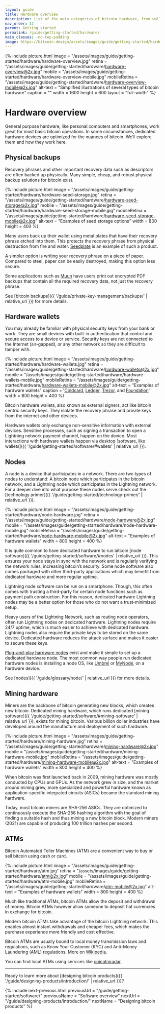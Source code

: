 ```yaml
---
layout: guide
title: Hardware overview
description: List of the main categories of bitcoin hardware, from wallets to miners.
nav_order: 12
parent: Getting started
permalink: /guide/getting-started/hardware/
main_classes: -no-top-padding
image: https://bitcoin.design/assets/images/guide/getting-started/hardware/hardware-preview.jpg
---
```


<!--

Editor's notes

This page provides an overview of the different types of hardware that interact with the bitcoin network. It is only a top-level summary. An idea for future expansion would be create sub-pages
to more thoroughly discuss each hardware type.

Illustration sources

- https://www.figma.com/file/qzvCvqhSRx3Jq8aywaSjlr/Bitcoin-Design-Guide-Illustrations-CO?node-id=291%3A2675
- https://www.figma.com/file/qzvCvqhSRx3Jq8aywaSjlr/Bitcoin-Design-Guide-Illustrations-CO?node-id=53%3A3663
- https://www.figma.com/file/qr4P17z6WSPADm6oW0cKw2/?node-id=36%3A2

-->

{% include picture.html
   image = "/assets/images/guide/getting-started/hardware/hardware-overview.jpg"
   retina = "/assets/images/guide/getting-started/hardware/hardware-overview@2x.jpg"
   mobile = "/assets/images/guide/getting-started/hardware/hardware-overview-mobile.jpg"
   mobileRetina = "/assets/images/guide/getting-started/hardware/hardware-overview-mobile@2x.jpg"
   alt-text = "Simplified illustrations of several types of bitcoin hardware"
   caption = ""
   width = 1600
   height = 600
   layout = "full-width"
%}

# Hardware overview

General purpose hardware, like personal computers and smartphones, work great for most basic bitcoin operations. In some circumstances, dedicated hardware devices are optimized for the nuances of bitcoin. We’ll explore them and how they work here.

## Physical backups

Recovery phrases and other important recovery data such as descriptors are often backed up physically. Many simple, cheap, and robust physical backup solutions for bitcoin exist.

{% include picture.html
   image = "/assets/images/guide/getting-started/hardware/hardware-seed-storage.jpg"
   retina = "/assets/images/guide/getting-started/hardware/hardware-seed-storage@2x.jpg"
   mobile = "/assets/images/guide/getting-started/hardware/hardware-seed-storage-mobile.jpg"
   mobileRetina = "/assets/images/guide/getting-started/hardware/hardware-seed-storage-mobile@2x.jpg"
   alt-text = "Examples of seed storage options"
   width = 800
   height = 400
%}

Many users back up their wallet using metal plates that have their recovery phrase etched into them. This protects the recovery phrase from physical destruction from fire and  water. [Seedplate](https://seedplate.com/) is an example of such a product.

A simpler option is writing your recovery phrase on a piece of paper. Compared to steel, paper can be easily destroyed, making this option less secure.

Some applications such as [Muun](https://blog.muun.com/why-not-just-a-mnemonic/) have users print out encrypted PDF backups that contain all the required recovery data, not just the recovery phrase.

See [bitcoin backups]({{ '/guide/private-key-management/backups/' | relative_url }}) for more details.

## Hardware wallets

You may already be familiar with physical security keys from your bank or work. They are small devices with built-in authentication that control and secure access to a device or service. Security keys are not connected to the Internet (air-gapped), or any other network so they are difficult to tamper with.

{% include picture.html
   image = "/assets/images/guide/getting-started/hardware/hardware-wallets.jpg"
   retina = "/assets/images/guide/getting-started/hardware/hardware-wallets@2x.jpg"
   mobile = "/assets/images/guide/getting-started/hardware/hardware-wallets-mobile.jpg"
   mobileRetina = "/assets/images/guide/getting-started/hardware/hardware-wallets-mobile@2x.jpg"
   alt-text = "Examples of hardware wallets"
   caption = '<a href="https://coldcardwallet.com" target="_blank">Coldcard</a>, <a href="https://www.ledger.com/" target="_blank">Ledger</a>, <a href="https://trezor.io" target="_blank">Trezor</a>, and <a href="https://foundationdevices.com" target="_blank">Foundation</a>'
   width = 800
   height = 400
%}

Bitcoin hardware wallets, also known as external signers, act like bitcoin centric security keys. They isolate the recovery phrase and private keys from the internet and other devices.

Hardware wallets only exchange non-sensitive information with external devices. Sensitive processes, such as signing a transaction to open a Lightning network payment channel, happen on the device. Most interactions with hardware wallets happen via desktop [software, like wallets]({{ '/guide/getting-started/software/#wallets' | relative_url }}).

## Nodes

A node is a device that participates in a network. There are two types of nodes to understand: A bitcoin node which participates in the bitcoin network, and a Lightning node which participates in the Lightning network. For a deeper dive into what purpose these nodes serve check out the [technology primer]({{ '/guide/getting-started/technology-primer/' | relative_url }}).

{% include picture.html
   image = "/assets/images/guide/getting-started/hardware/node-hardware.jpg"
   retina = "/assets/images/guide/getting-started/hardware/node-hardware@2x.jpg"
   mobile = "/assets/images/guide/getting-started/hardware/node-hardware-mobile.jpg"
   mobileRetina = "/assets/images/guide/getting-started/hardware/node-hardware-mobile@2x.jpg"
   alt-text = "Examples of hardware wallets"
   width = 800
   height = 400
%}

It is quite common to have dedicated hardware to run bitcoin [node software]({{ '/guide/getting-started/software/#nodes' | relative_url }}). This ensures your node stays in sync with the network and is regularly verifying the network rules, increasing bitcoin’s security. Some node software also comes packaged with other third-party applications which may benefit from dedicated hardware and more regular uptime.

Lightning node software can be run on a smartphone. Though, this often comes with trusting a third-party for certain node functions such as payment path construction. For this reason, dedicated hardware Lightning nodes may be a better option for those who do not want a trust-minimized setup.

Heavy users of the Lightning Network, such as routing node operators, often run Lightning nodes on dedicated hardware. Lightning nodes require 24/7 uptime, which is much easier to achieve with dedicated hardware. Lightning nodes also require the private keys to be stored on the same device. Dedicated hardware reduces the attack surface and makes it easier to secure these keys.

[Plug-and-play hardware nodes](https://samouraiwallet.com/nodl) exist and make it simple to set up a dedicated hardware node. The most common way people run dedicated hardware nodes is installing a node OS, like [Umbrel](https://getumbrel.com/) or [MyNode](https://mynodebtc.com/), on a hardware device.

See [nodes]({{ '/guide/glossary/node/' | relative_url }}) for more details.

## Mining hardware

Miners are the backbone of bitcoin generating new blocks, which creates new bitcoin. Dedicated mining hardware, which runs dedicated [mining software]({{ '/guide/getting-started/software/#mining-software' | relative_url }}), exists for mining bitcoin. Various billion dollar industries have developed around the manufacture and deployment of such hardware.

{% include picture.html
   image = "/assets/images/guide/getting-started/hardware/mining-hardware.jpg"
   retina = "/assets/images/guide/getting-started/hardware/mining-hardware@2x.jpg"
   mobile = "/assets/images/guide/getting-started/hardware/mining-hardware-mobile.jpg"
   mobileRetina = "/assets/images/guide/getting-started/hardware/mining-hardware-mobile@2x.jpg"
   alt-text = "Examples of hardware wallets"
   width = 800
   height = 400
%}

When bitcoin was first launched back in 2009, mining hardware was mostly conducted by CPUs and GPUs. As the network grew in size, and the market around mining grew, more specialized and powerful hardware known as application-specific integrated circuits (ASICs) became the standard mining hardware.

Today, most bitcoin miners are SHA-256 ASICs. They are optimized to continuously execute the SHA-256 hashing algorithm with the goal of finding a suitable hash and thus mining a new bitcoin block. Modern miners (2021) are capable of producing 100 trillion hashes per second.

## ATMs

Bitcoin Automated Teller Machines (ATM) are a convenient way to buy or sell bitcoin using cash or card.

{% include picture.html
   image = "/assets/images/guide/getting-started/hardware/atm.jpg"
   retina = "/assets/images/guide/getting-started/hardware/atm@2x.jpg"
   mobile = "/assets/images/guide/getting-started/hardware/atm-mobile.jpg"
   mobileRetina = "/assets/images/guide/getting-started/hardware/atm-mobile@2x.jpg"
   alt-text = "Examples of hardware wallets"
   width = 800
   height = 400
%}

Much like traditional ATMs, bitcoin ATMs allow the deposit and withdrawal of money. Bitcoin ATMs however allow someone to deposit fiat currencies in exchange for bitcoin.

Modern bitcoin ATMs take advantage of the bitcoin Lightning network. This enables almost instant withdrawals and cheaper fees, which makes the purchase experience more friendly and cost effective.

Bitcoin ATMs are usually bound to local money transmission laws and regulations, such as Know Your Customer (KYC) and Anti-Money Laundering (AML) regulations. More on [Wikipedia](https://en.wikipedia.org/wiki/Bitcoin_ATM).

You can find local ATMs using services like [coinatmradar](https://coinatmradar.com/).

---

Ready to learn more about [designing bitcoin products]({{ '/guide/designing-products/introduction/' | relative_url }})?

{% include next-previous.html
   previousUrl = "/guide/getting-started/software/"
   previousName = "Software overview"
   nextUrl = "/guide/designing-products/introduction/"
   nextName = "Designing bitcoin products"
%}
